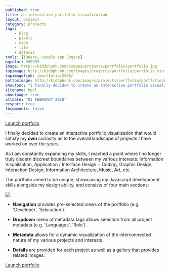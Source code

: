 ```yaml
---
published: true
title: an interactive portfolio visualization
layout: project
category: projects
tags:
    - blog
    - pixels
    - code
    - life
    - datavis
tools: [jQuery, Google App Engine]
bgcolor: 999999
image: http://kiddphunk.com/images/projects/portfolio/portfolio.jpg
topimage: http://kiddphunk.com/images/projects/portfolio/portfolio_mini.jpg
topimagelink: /portfolio/2009/
bottomimage: http://kiddphunk.com/images/projects/portfolio/portfoliodetail.jpg
shoutout: "I finally decided to create an interactive portfolio visualization that would satisfy my OWN curiosity as to the overall landscape of projects I have worked on over the years."
sitename: bpcl
aboutpage: true
altdate: "01 FEBRUARY 2010"
resport: true
fbcomments: false
---
```

[Launch portfolio](/portfolio/2009/)


I finally decided to create an interactive portfolio visualization that would satisfy my **own** curiosity as to the overall landscape of projects I have worked on over the years.

As I am constantly expanding my skills, I reached a point where I no longer truly discern discreet boundaries between my various interests: Information Visualization, Application / Interface Design + Coding, Graphic Design, Interaction Design, Information Architecture, Music, Art, etc.


The portfolio aimed to be unique, showcasing my Javascript development skills alongside my design ability, and consists of four main sections:

<img class="spanimage" src="http://kiddphunk.com/images/projects/portfolio/legend.jpg">

* **Navigation** provides pre-selected views of the portfolio (e.g. 'Developer', 'Education').

* **Dropdown** menu of metadata tags allows selection from all project metadata (e.g. 'Languages', 'Role').

* **Metadata** allows for a dynamic visualization of the interconnected nature of my various projects and interests.

* **Details** are provided for each project as well as a gallery that provides related images.

[Launch portfolio](/portfolio/2009/)
